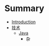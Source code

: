 # Summary

* [Introduction](README.md)
* [技术](tech/readme.md)
   * [Java](tech/java/readme.md)
     * 杂

